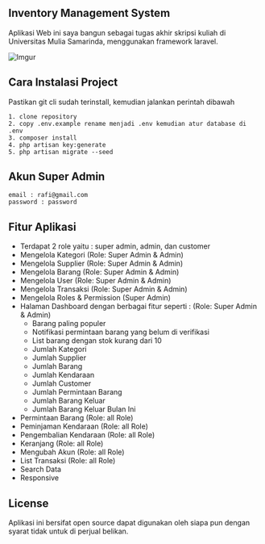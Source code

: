## Inventory Management System
Aplikasi Web ini saya bangun sebagai tugas akhir skripsi kuliah di Universitas Mulia Samarinda, menggunakan framework laravel.

![Imgur](https://imgur.com/B8mUH8u.png)

## Cara Instalasi Project

Pastikan git cli sudah terinstall, kemudian jalankan perintah dibawah
```
1. clone repository
2. copy .env.example rename menjadi .env kemudian atur database di .env
3. composer install
4. php artisan key:generate
5. php artisan migrate --seed
```

## Akun Super Admin
```
email : rafi@gmail.com
password : password
```

## Fitur Aplikasi 
- Terdapat 2 role yaitu : super admin, admin, dan customer
- Mengelola Kategori (Role: Super Admin & Admin)
- Mengelola Supplier (Role: Super Admin & Admin)
- Mengelola Barang (Role: Super Admin & Admin)
- Mengelola User (Role: Super Admin & Admin)
- Mengelola Transaksi (Role: Super Admin & Admin)
- Mengelola Roles & Permission (Super Admin)
- Halaman Dashboard dengan berbagai fitur seperti : (Role: Super Admin & Admin) 
   - Barang paling populer
   - Notifikasi permintaan barang yang belum di verifikasi
   - List barang dengan stok kurang dari 10
   - Jumlah Kategori
   - Jumlah Supplier
   - Jumlah Barang
   - Jumlah Kendaraan
   - Jumlah Customer
   - Jumlah Permintaan Barang
   - Jumlah Barang Keluar
   - Jumlah Barang Keluar Bulan Ini
- Permintaan Barang (Role: all Role)
- Peminjaman Kendaraan (Role: all Role)
- Pengembalian Kendaraan (Role: all Role)
- Keranjang (Role: all Role)
- Mengubah Akun (Role: all Role)
- List Transaksi (Role: all Role)
- Search Data
- Responsive

## License
Aplikasi ini bersifat open source dapat digunakan oleh siapa pun dengan syarat tidak untuk di perjual belikan.
